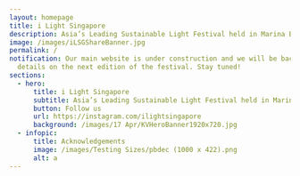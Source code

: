 ```yaml
---
layout: homepage
title: i Light Singapore
description: Asia’s Leading Sustainable Light Festival held in Marina Bay
image: /images/iLSGShareBanner.jpg
permalink: /
notification: Our main website is under construction and we will be back with
  details on the next edition of the festival. Stay tuned!
sections:
  - hero:
      title: i Light Singapore
      subtitle: Asia’s Leading Sustainable Light Festival held in Marina Bay
      button: Follow us
      url: https://instagram.com/ilightsingapore
      background: /images/17 Apr/KVHeroBanner1920x720.jpg
  - infopic:
      title: Acknowledgements
      image: /images/Testing Sizes/pbdec (1000 x 422).png
      alt: a
---
```

